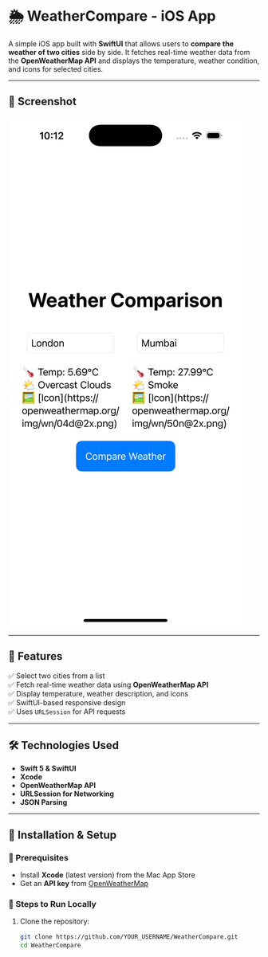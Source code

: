 # 🌦️ WeatherCompare - iOS App

A simple iOS app built with **SwiftUI** that allows users to **compare the weather of two cities** side by side. It fetches real-time weather data from the **OpenWeatherMap API** and displays the temperature, weather condition, and icons for selected cities.

---

## 📸 Screenshot
![WeatherCompare App Screenshot](https://github.com/aaronrjmanj/Weather-Compare-App---iOS-/blob/main/Simulator%20Screenshot%20-%20iPhone%2016%20Pro%20-%202025-02-17%20at%2010.12.11.png)

---

## 🚀 Features
✅ Select two cities from a list  
✅ Fetch real-time weather data using **OpenWeatherMap API**  
✅ Display temperature, weather description, and icons  
✅ SwiftUI-based responsive design  
✅ Uses `URLSession` for API requests  

---

## 🛠️ Technologies Used
- **Swift 5 & SwiftUI**  
- **Xcode**  
- **OpenWeatherMap API**  
- **URLSession for Networking**  
- **JSON Parsing**  

---

## 📌 Installation & Setup

### 🔹 Prerequisites
- Install **Xcode** (latest version) from the Mac App Store  
- Get an **API key** from [OpenWeatherMap](https://openweathermap.org/api)  

### 🔹 Steps to Run Locally
1. Clone the repository:
   ```sh
   git clone https://github.com/YOUR_USERNAME/WeatherCompare.git
   cd WeatherCompare

